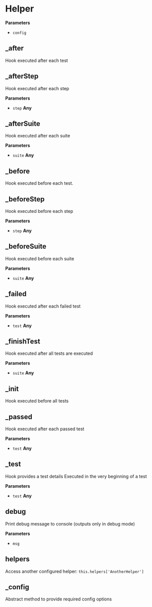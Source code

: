 # Helper

**Parameters**

-   `config`  

## _after

Hook executed after each test

## _afterStep

Hook executed after each step

**Parameters**

-   `step` **Any** 

## _afterSuite

Hook executed after each suite

**Parameters**

-   `suite` **Any** 

## _before

Hook executed before each test.

## _beforeStep

Hook executed before each step

**Parameters**

-   `step` **Any** 

## _beforeSuite

Hook executed before each suite

**Parameters**

-   `suite` **Any** 

## _failed

Hook executed after each failed test

**Parameters**

-   `test` **Any** 

## _finishTest

Hook executed after all tests are executed

**Parameters**

-   `suite` **Any** 

## _init

Hook executed before all tests

## _passed

Hook executed after each passed test

**Parameters**

-   `test` **Any** 

## _test

Hook provides a test details
Executed in the very beginning of a test

**Parameters**

-   `test` **Any** 

## debug

Print debug message to console (outputs only in debug mode)

**Parameters**

-   `msg`  

## helpers

Access another configured helper: `this.helpers['AnotherHelper']`

## _config

Abstract method to provide required config options
